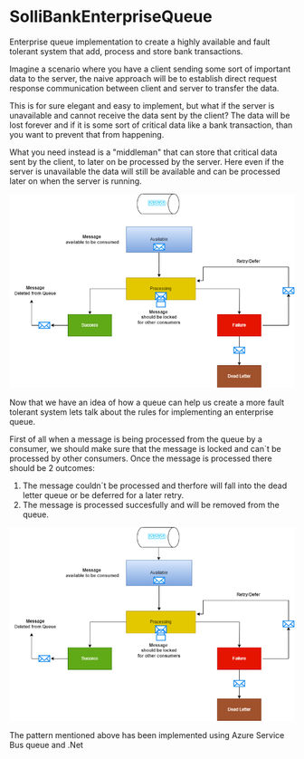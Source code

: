 # SolliBankEnterpriseQueue
Enterprise queue implementation to create a highly available and fault tolerant system that add, process and store bank transactions.

Imagine a scenario where you have a client sending some sort of important data to the server, the naive approach will be to establish
direct request response communication between client and server to transfer the data.

This is for sure elegant and easy to implement, but what if the server is unavailable and cannot receive the data sent by the client? 
The data will be lost forever and if it is some sort of critical data like a bank transaction, than you want to prevent that from happening.

What you need instead is a "middleman" that can store that critical data sent by the client, to later on be processed by the server.
Here even if the server is unavailable the data will still be available and can be processed later on when the server is running.

![client/server communication with a queue](https://github.com/yahiaalioua/SolliBankEnterpriseQueue/blob/ee41081d44940016d2d45f99884610463aa1b6c0/.vs/QueueDiagram1.drawio.png)

Now that we have an idea of how a queue can help us create a more fault tolerant system lets talk about the rules for implementing an enterprise queue.

First of all when a message is being processed from the queue by a consumer, we should make sure that the message is locked and can`t be processed by other
consumers.
Once the message is processed there should be 2 outcomes:
1) The message couldn´t be processed and therfore will fall into the dead letter queue or be deferred for a later retry.
2) The message is processed succesfully and will be removed from the queue.

![enterprise queue design](https://github.com/yahiaalioua/SolliBankEnterpriseQueue/blob/main/.vs/QueueDiagram2.drawio.png)

The pattern mentioned above has been implemented using Azure Service Bus queue and .Net
